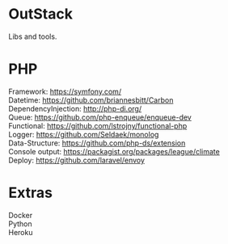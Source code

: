 # OutStack
Libs and tools.

# PHP  
Framework: https://symfony.com/  
Datetime: https://github.com/briannesbitt/Carbon  
DependencyInjection: http://php-di.org/  
Queue: https://github.com/php-enqueue/enqueue-dev  
Functional: https://github.com/lstrojny/functional-php  
Logger: https://github.com/Seldaek/monolog  
Data-Structure: https://github.com/php-ds/extension  
Console output: https://packagist.org/packages/league/climate  
Deploy: https://github.com/laravel/envoy  

# Extras  
Docker  
Python  
Heroku
